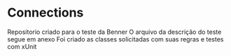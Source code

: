 # Connections
Repositorio criado para o teste da Benner
O arquivo da descrição do teste segue em anexo
Foi criado as classes solicitadas com suas regras e testes com xUnit
